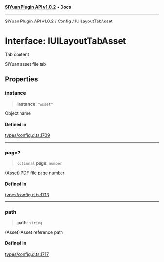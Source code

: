 [**SiYuan Plugin API v1.0.2**](../../../README.md) • **Docs**

---

[SiYuan Plugin API v1.0.2](../../../README.md) / [Config](../README.md) / IUILayoutTabAsset

# Interface: IUILayoutTabAsset

Tab content

SiYuan asset file tab

## Properties

### instance

> **instance**: `"Asset"`

Object name

#### Defined in

[types/config.d.ts:1709](https://github.com/siyuan-note/petal/tree/main/types/config.d.ts#L1709)

---

### page?

> `optional` **page**: `number`

(Asset) PDF file page number

#### Defined in

[types/config.d.ts:1713](https://github.com/siyuan-note/petal/tree/main/types/config.d.ts#L1713)

---

### path

> **path**: `string`

(Asset) Asset reference path

#### Defined in

[types/config.d.ts:1717](https://github.com/siyuan-note/petal/tree/main/types/config.d.ts#L1717)
